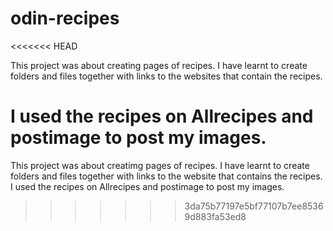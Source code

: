 # odin-recipes
<<<<<<< HEAD

This project was about creating pages of recipes. I have learnt to create folders and files together with links to the websites that contain the recipes.

I used the recipes on Allrecipes and postimage to post my images.
=======
This project was about creatimg pages of recipes.
I have learnt to create folders and files together with links to the website that contains the recipes.
I used the recipes on Allrecipes and postimage to post my images.
>>>>>>> 3da75b77197e5bf77107b7ee85369d883fa53ed8
